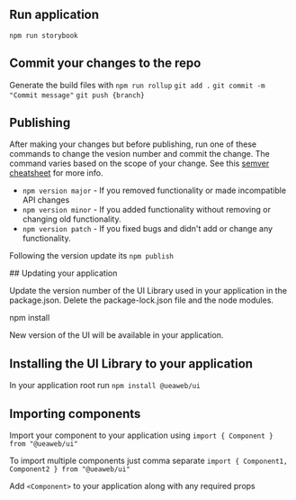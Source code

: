 ## Run application
`npm run storybook`

## Commit your changes to the repo

Generate the build files with `npm run rollup`
`git add .`
`git commit -m "Commit message"`
`git push {branch}`

## Publishing

After making your changes but before publishing, run one of these commands to change the vesion number and commit the change. The command varies based on the scope of your change. See this [semver cheatsheet](https://devhints.io/semver) for more info.

- `npm version major` - If you removed functionality or made incompatible API changes
- `npm version minor` - If you added functionality without removing or changing old functionality.
- `npm version patch` - If you fixed bugs and didn't add or change any functionality.

Following the version update its `npm publish`

## Updating your application

Update the version number of the UI Library used in your application in the package.json. Delete the package-lock.json file and the node modules.

npm install

New version of the UI will be available in your application.

## Installing the UI Library to your application

In your application root run `npm install @ueaweb/ui`

## Importing components

Import your component to your application using `import { Component } from "@ueaweb/ui"`

To import multiple components just comma separate `import { Component1, Component2 } from "@ueaweb/ui"`

Add `<Component>` to your application along with any required props
